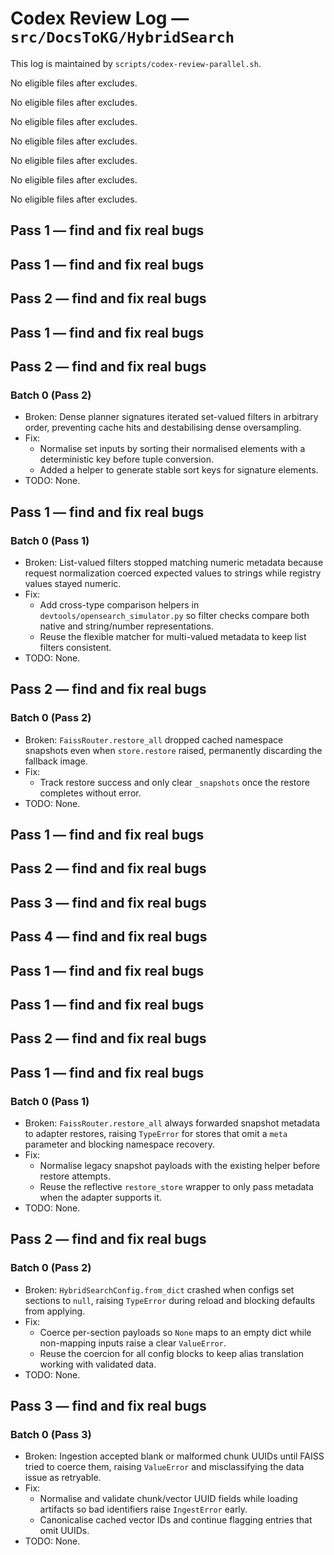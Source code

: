 # Codex Review Log — `src/DocsToKG/HybridSearch`
This log is maintained by `scripts/codex-review-parallel.sh`.

<!-- 2025-10-22 16:55:34Z UTC -->
No eligible files after excludes.

<!-- 2025-10-22 17:01:20Z UTC -->
No eligible files after excludes.

<!-- 2025-10-22 17:13:46Z UTC -->
No eligible files after excludes.

<!-- 2025-10-23 01:39:11Z UTC -->
No eligible files after excludes.

<!-- 2025-10-23 02:48:00Z UTC -->
No eligible files after excludes.

<!-- 2025-10-23 03:05:49Z UTC -->
No eligible files after excludes.

<!-- 2025-10-23 03:55:00Z UTC -->
No eligible files after excludes.

<!-- 2025-10-23 04:04:17Z UTC -->
## Pass 1 — find and fix real bugs

<!-- 2025-10-23 04:06:49Z UTC -->
## Pass 1 — find and fix real bugs

<!-- 2025-10-23 04:06:55Z UTC -->
## Pass 2 — find and fix real bugs

<!-- 2025-10-23 04:24:41Z UTC -->
## Pass 1 — find and fix real bugs

<!-- 2025-10-23 04:25:01Z UTC -->
## Pass 2 — find and fix real bugs

### Batch 0 (Pass 2)
- Broken: Dense planner signatures iterated set-valued filters in arbitrary order, preventing cache hits and destabilising dense oversampling.
- Fix:
  - Normalise set inputs by sorting their normalised elements with a deterministic key before tuple conversion.
  - Added a helper to generate stable sort keys for signature elements.
- TODO: None.

<!-- 2025-10-23 04:46:08Z UTC -->
## Pass 1 — find and fix real bugs

### Batch 0 (Pass 1)
- Broken: List-valued filters stopped matching numeric metadata because request normalization coerced expected values to strings while registry values stayed numeric.
- Fix:
  - Add cross-type comparison helpers in `devtools/opensearch_simulator.py` so filter checks compare both native and string/number representations.
  - Reuse the flexible matcher for multi-valued metadata to keep list filters consistent.
- TODO: None.

<!-- 2025-10-23 04:58:47Z UTC -->
## Pass 2 — find and fix real bugs
### Batch 0 (Pass 2)
- Broken: `FaissRouter.restore_all` dropped cached namespace snapshots even when `store.restore` raised, permanently discarding the fallback image.
- Fix:
  - Track restore success and only clear `_snapshots` once the restore completes without error.
- TODO: None.

<!-- 2025-10-23 05:59:19Z UTC -->
## Pass 1 — find and fix real bugs

<!-- 2025-10-23 05:59:23Z UTC -->
## Pass 2 — find and fix real bugs

<!-- 2025-10-23 05:59:29Z UTC -->
## Pass 3 — find and fix real bugs

<!-- 2025-10-23 05:59:39Z UTC -->
## Pass 4 — find and fix real bugs

<!-- 2025-10-23 06:00:14Z UTC -->
## Pass 1 — find and fix real bugs

<!-- 2025-10-23 06:45:07Z UTC -->
## Pass 1 — find and fix real bugs

<!-- 2025-10-23 06:45:11Z UTC -->
## Pass 2 — find and fix real bugs

<!-- 2025-10-23 06:52:53Z UTC -->
## Pass 1 — find and fix real bugs

### Batch 0 (Pass 1)
- Broken: `FaissRouter.restore_all` always forwarded snapshot metadata to adapter restores, raising `TypeError` for stores that omit a `meta` parameter and blocking namespace recovery.
- Fix:
  - Normalise legacy snapshot payloads with the existing helper before restore attempts.
  - Reuse the reflective `restore_store` wrapper to only pass metadata when the adapter supports it.
- TODO: None.

<!-- 2025-10-23 06:57:19Z UTC -->
## Pass 2 — find and fix real bugs
### Batch 0 (Pass 2)
- Broken: `HybridSearchConfig.from_dict` crashed when configs set sections to `null`, raising `TypeError` during reload and blocking defaults from applying.
- Fix:
  - Coerce per-section payloads so `None` maps to an empty dict while non-mapping inputs raise a clear `ValueError`.
  - Reuse the coercion for all config blocks to keep alias translation working with validated data.
- TODO: None.

<!-- 2025-10-23 07:04:16Z UTC -->
## Pass 3 — find and fix real bugs

### Batch 0 (Pass 3)
- Broken: Ingestion accepted blank or malformed chunk UUIDs until FAISS tried to coerce them, raising `ValueError` and misclassifying the data issue as retryable.
- Fix:
  - Normalise and validate chunk/vector UUID fields while loading artifacts so bad identifiers raise `IngestError` early.
  - Canonicalise cached vector IDs and continue flagging entries that omit UUIDs.
- TODO: None.

